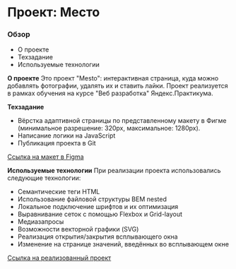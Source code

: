 # Проект: Место

### Обзор

- О проекте
- Техзадание
- Используемые технологии

**О проекте**
Это проект "Mesto": интерактивная страница, куда можно добавлять фотографии, удалять их и ставить лайки. Проект реализуется в рамках обучения на курсе "Веб разработка" Яндекс.Практикума.

**Техзадание**

- Вёрстка адаптивной страницы по представленному макету в Фигме (минимальное разрешение: 320px, максимальное: 1280px).
- Написание логики на JavaScript
- Публикация проекта в Git

[Ссылка на макет в Figma](https://www.figma.com/file/2cn9N9jSkmxD84oJik7xL7/JavaScript.-Sprint-4?node-id=0%3A1)

**Используемые технологии**
При реализации проекта использовались следующие технологии:

- Семантические теги HTML
- Использование файловой структуры BEM nested
- Локальное подключение шрифтов и их оптимизация
- Выравнивание сеток с помощью Flexbox и Grid-layout
- Медиазапросы
- Возможности векторной графики (SVG)
- Реализация открытия/закрытия всплывающего окна
- Изменение на странице значений, введённых во всплывающем окне

[Ссылка на реализованный проект](https://gkorolev-art.github.io/mesto/)
